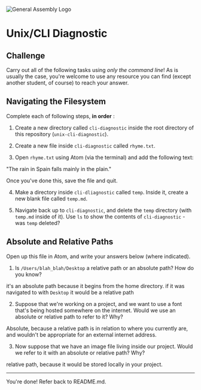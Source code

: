 ![General Assembly Logo](http://i.imgur.com/ke8USTq.png)

# Unix/CLI Diagnostic

## Challenge

Carry out all of the following tasks using _only the command line_! As is
usually the case, you're welcome to use any resource you can find (except
another student, of course) to reach your answer.

## Navigating the Filesystem

Complete each of following steps, **in order** :

1. Create a new directory called `cli-diagnostic` inside the root directory of
this repository (`unix-cli-diagnostic`).

2. Create a new file inside `cli-diagnostic` called `rhyme.txt`.

3. Open `rhyme.txt` using Atom (via the terminal) and add the following text:

 "The rain in Spain falls mainly in the plain."

 Once you've done this, save the file and quit.

4. Make a directory inside `cli-dliagnostic` called `temp`. Inside it, create a
new blank file called `temp.md`.

5. Navigate back up to `cli-diagnostic`, and delete the `temp` directory (with
`temp.md` inside of it). Use `ls` to show the contents of `cli-diagnostic` - was
`temp` deleted?

## Absolute and Relative Paths

Open up this file in Atom, and write your answers below (where indicated).

1. Is `/Users/blah_blah/Desktop` a relative path or an absolute path? How do you know?

 <!-- Answer Starts Here -->
it's an absolute path because it begins from the home directory. if it was
navigated to with `Desktop` it would be a relative path
 <!-- Answer Ends Here -->

2. Suppose that we're working on a project, and we want to use a font that's
being hosted somewhere on the internet. Would we use an absolute or relative
path to refer to it? Why?

 <!-- Answer Starts Here -->
Absolute, because a relative path is in relation to where you currently are, and
wouldn't be appropriate for an external internet address.
 <!-- Answer Ends Here -->

3. Now suppose that we have an image file living inside our project. Would we
refer to it with an absolute or relative path? Why?

 <!-- Answer Starts Here -->
relative path, because it would be stored locally in your project.
 <!-- Answer Ends Here -->

<hr>

You're done! Refer back to README.md.
